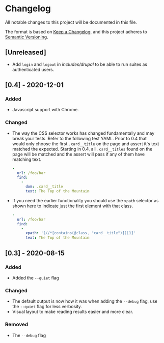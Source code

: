 # Changelog
All notable changes to this project will be documented in this file.

The format is based on [Keep a Changelog](https://keepachangelog.com/en/1.0.0/),
and this project adheres to [Semantic Versioning](https://semver.org/spec/v2.0.0.html).

## [Unreleased]
- Add `login` and `logout` in _includes/drupal_ to be able to run suites as authenticated users.

## [0.4] - 2020-12-01

### Added
- Javascript support with Chrome.
  
### Changed
- The way the CSS selector works has changed fundamentally and may break your tests.  Refer to the following test YAML.  Prior to 0.4 that would only choose the first `.card__title` on the page and assert it's text matched the expected.  Starting in 0.4, all `.card__titles` found on the page will be matched and the assert will pass if any of them have matching text.
    ```yaml
    -
      url: /foo/bar
      find:
        -
          dom: .card__title
          text: The Top of the Mountain
    ```
-  If you need the earlier functionality you should use the `xpath` selector as shown here to indicate just the first element with that class.

    ```yaml
    -
      url: /foo/bar
      find:
        -
          xpath: '(//*[contains(@class, "card__title")])[1]'
          text: The Top of the Mountain
    ```

## [0.3] - 2020-08-15
### Added
- Added the `--quiet` flag
  
### Changed
- The default output is now how it was when adding the `--debug` flag, use the `--quiet` flag for less verbosity.
- Visual layout to make reading results easier and more clear.
  
### Removed
- The `--debug` flag
  
